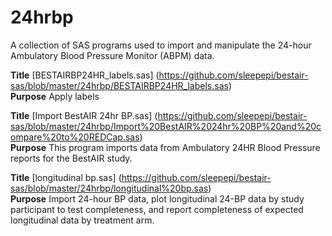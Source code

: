 24hrbp
======
A collection of SAS programs used to import and manipulate the 24-hour Ambulatory Blood Pressure Monitor (ABPM) data.  


**Title** [BESTAIRBP24HR_labels.sas] (https://github.com/sleepepi/bestair-sas/blob/master/24hrbp/BESTAIRBP24HR_labels.sas)
<br />**Purpose**  Apply labels  


**Title** [Import BestAIR 24hr BP.sas] (https://github.com/sleepepi/bestair-sas/blob/master/24hrbp/Import%20BestAIR%2024hr%20BP%20and%20compare%20to%20REDCap.sas)
<br />**Purpose** This program imports data from Ambulatory 24HR Blood Pressure reports for the BestAIR study.  


**Title** [longitudinal bp.sas] (https://github.com/sleepepi/bestair-sas/blob/master/24hrbp/longitudinal%20bp.sas)
<br />**Purpose** Import 24-hour BP data, plot longitudinal 24-BP data by study participant to test completeness, and report completeness of expected longitudinal data by treatment arm.  

